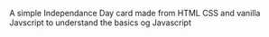 A simple Independance Day card made from HTML CSS and vanilla Javscript to understand the basics og Javascript 
